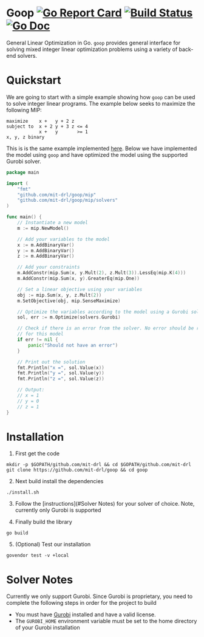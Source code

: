 # Goop [![Go Report Card](https://goreportcard.com/badge/github.com/mit-drl/goop)](https://goreportcard.com/report/github.com/mit-drl/goop) [![Build Status](https://travis-ci.org/mit-drl/goop.svg?branch=master)](https://travis-ci.org/mit-drl/goop) [![Go Doc](https://img.shields.io/badge/godoc-reference-5272B4.svg?style=round-square)](https://godoc.org/github.com/mit-drl/goop)

General Linear Optimization in Go. `goop` provides general interface for solving
mixed integer linear optimization problems using a variety of back-end solvers.

# Quickstart

We are going to start with a simple example showing how `goop` can be used to
solve integer linear programs. The example below seeks to maximize the following
MIP:

```
maximize    x +   y + 2 z
subject to  x + 2 y + 3 z <= 4
            x +   y       >= 1
x, y, z binary
```

This is is the same example implemented [here](http://www.gurobi.com/documentation/7.5/examples/mip1_py.html). Below
we have implemented the model using `goop` and have optimized the model using
the supported Gurobi solver.

```go
package main

import (
    "fmt"
    "github.com/mit-drl/goop/mip"
	"github.com/mit-drl/goop/mip/solvers"
)

func main() {
    // Instantiate a new model
    m := mip.NewModel()

    // Add your variables to the model
    x := m.AddBinaryVar()
    y := m.AddBinaryVar()
    z := m.AddBinaryVar()

    // Add your constraints
    m.AddConstr(mip.Sum(x, y.Mult(2), z.Mult(3)).LessEq(mip.K(4)))
    m.AddConstr(mip.Sum(x, y).GreaterEq(mip.One))

    // Set a linear objective using your variables
    obj := mip.Sum(x, y, z.Mult(2))
    m.SetObjective(obj, mip.SenseMaximize)

    // Optimize the variables according to the model using a Gurobi solver
    sol, err := m.Optimize(solvers.Gurobi)

    // Check if there is an error from the solver. No error should be returned
    // for this model
    if err != nil {
    	panic("Should not have an error")
    }

    // Print out the solution
    fmt.Println("x =", sol.Value(x))
    fmt.Println("y =", sol.Value(y))
    fmt.Println("z =", sol.Value(z))

    // Output:
    // x = 1
    // y = 0
    // z = 1
}
```

# Installation

1. First get the code
```
mkdir -p $GOPATH/github.com/mit-drl && cd $GOPATH/github.com/mit-drl
git clone https://github.com/mit-drl/goop && cd goop
```

2. Next build install the dependencies
```
./install.sh
```

3. Follow the [instructions](#Solver Notes) for your solver of choice. Note,
currently only Gurobi is supported

4. Finally build the library
```
go build
```

5. (Optional) Test our installation
```
govendor test -v +local
```

# Solver Notes

Currently we only support Gurobi. Since Gurobi is proprietary, you need to
complete the following steps in order for the project to build

- You must have [Gurobi](http://www.gurobi.com/downloads/download-center)
installed and have a valid license.
- The `GUROBI_HOME` environment variable must be set to the home directory
of your Gurobi installation
